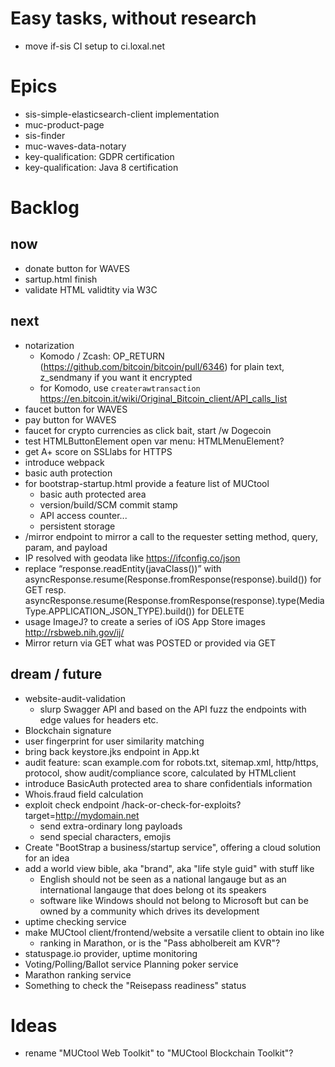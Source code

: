 # Easy tasks, without research

* move if-sis CI setup to ci.loxal.net 

# Epics
* sis-simple-elasticsearch-client implementation
* muc-product-page
* sis-finder
* muc-waves-data-notary
* key-qualification: GDPR certification
* key-qualification: Java 8 certification

# Backlog

## now
* donate button for WAVES
* sartup.html finish
* validate HTML validtity via W3C 

## next
* notarization
    * Komodo / Zcash: OP_RETURN (https://github.com/bitcoin/bitcoin/pull/6346) for plain text, z_sendmany if you want it encrypted
    * for Komodo, use `createrawtransaction` https://en.bitcoin.it/wiki/Original_Bitcoin_client/API_calls_list
* faucet button for WAVES
* pay button for WAVES
* faucet for crypto currencies as click bait, start /w Dogecoin
* test HTMLButtonElement open var menu: HTMLMenuElement?
* get A+ score on SSLlabs for HTTPS 
* introduce webpack
* basic auth protection
* for bootstrap-startup.html provide a feature list of MUCtool
    * basic auth protected area
    * version/build/SCM commit stamp
    * API access counter...
    * persistent storage
* /mirror endpoint to mirror a call to the requester setting method, query, param, and payload
* IP resolved with geodata like https://ifconfig.co/json 
* replace “response.readEntity(javaClass<String>())” with
    asyncResponse.resume(Response.fromResponse(response).build()) for GET resp.
    asyncResponse.resume(Response.fromResponse(response).type(MediaType.APPLICATION_JSON_TYPE).build()) for DELETE
* usage ImageJ? to create a series of iOS App Store images http://rsbweb.nih.gov/ij/
* Mirror return via GET what was POSTED or provided via GET
## dream / future
* website-audit-validation
    * slurp Swagger API and based on the API fuzz the endpoints with edge values for headers etc.
* Blockchain signature
* user fingerprint for user similarity matching
* bring back keystore.jks endpoint in App.kt
* audit feature: scan example.com for robots.txt, sitemap.xml, http/https, protocol, show audit/compliance score, calculated by HTMLclient
* introduce BasicAuth protected area to share confidentials information
* Whois.fraud field calculation
* exploit check endpoint /hack-or-check-for-exploits?target=http://mydomain.net
    * send extra-ordinary long payloads
    * send special characters, emojis
* Create "BootStrap a business/startup service", offering a cloud solution for an idea 
* add a world view bible, aka "brand", aka "life style guid" with stuff like
    * English should not be seen as a national langauge but as an international langauge that does belong ot its speakers  
    * software like Windows should not belong to Microsoft but can be owned by a community which drives its development  
* uptime checking service
* make MUCtool client/frontend/website a versatile client to obtain ino like
    * ranking in Marathon, or is the "Pass abholbereit am KVR"?
* statuspage.io provider, uptime monitoring
* Voting/Polling/Ballot service
    Planning poker service
* Marathon ranking service
* Something to check the "Reisepass readiness" status

# Ideas
* rename "MUCtool Web Toolkit" to "MUCtool Blockchain Toolkit"?



